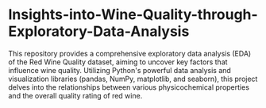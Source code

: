 # Insights-into-Wine-Quality-through-Exploratory-Data-Analysis
This repository provides a comprehensive exploratory data analysis (EDA) of the Red Wine Quality dataset, aiming to uncover key factors that influence wine quality. Utilizing Python's powerful data analysis and visualization libraries (pandas, NumPy, matplotlib, and seaborn), this project delves into the relationships between various physicochemical properties and the overall quality rating of red wine.
